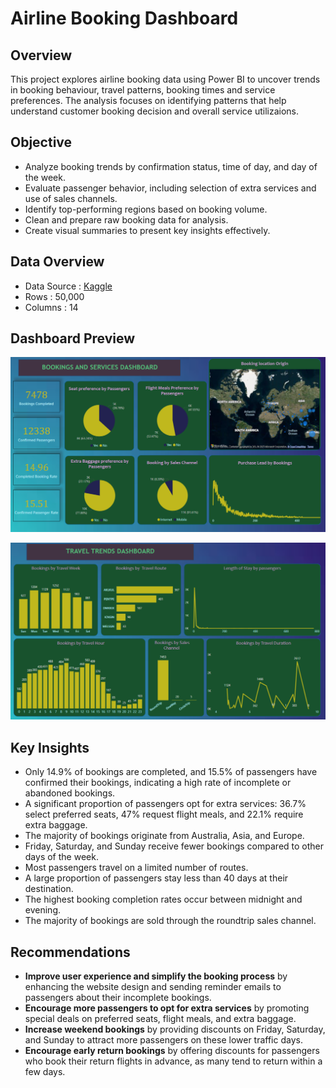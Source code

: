 # Airline Booking Dashboard

## Overview

This project explores airline booking data using Power BI to uncover trends in booking behaviour, travel patterns, booking times and service preferences. The analysis focuses on identifying patterns that help understand customer booking decision and overall service utilizaions.

## Objective

- Analyze booking trends by confirmation status, time of day, and day of the week.
- Evaluate passenger behavior, including selection of extra services and use of sales channels.
- Identify top-performing regions based on booking volume.
- Clean and prepare raw booking data for analysis.
- Create visual summaries to present key insights effectively.

## Data Overview

- Data Source : [Kaggle](https://www.kaggle.com/datasets/anandshaw2001/airlines-booking-csv)
- Rows : 50,000
- Columns : 14 

## Dashboard Preview

![Bookings and Services Dashboard](https://github.com/BalajiRamGanesh/Airline-Booking-Dashboard/blob/main/Bookings%20and%20Services%20Dashboard.png?raw=true)

![Travel Trends Dashboard](https://github.com/BalajiRamGanesh/Airline-Booking-Dashboard/blob/main/Travel%20Trends%20Dashboard.png?raw=true)

## Key Insights 

- Only 14.9% of bookings are completed, and 15.5% of passengers have confirmed their bookings, indicating a high rate of incomplete or abandoned bookings.
- A significant proportion of passengers opt for extra services: 36.7% select preferred seats, 47% request flight meals, and 22.1% require extra baggage.
- The majority of bookings originate from Australia, Asia, and Europe.
- Friday, Saturday, and Sunday receive fewer bookings compared to other days of the week.
- Most passengers travel on a limited number of routes.
- A large proportion of passengers stay less than 40 days at their destination.
- The highest booking completion rates occur between midnight and evening.
- The majority of bookings are sold through the roundtrip sales channel.

## Recommendations

- **Improve user experience and simplify the booking process** by enhancing the website design and sending reminder emails to passengers about their incomplete bookings. 
- **Encourage more passengers to opt for extra services** by promoting special deals on preferred seats, flight meals, and extra baggage.  
- **Increase weekend bookings** by providing discounts on Friday, Saturday, and Sunday to attract more passengers on these lower traffic days.  
- **Encourage early return bookings** by offering discounts for passengers who book their return flights in advance, as many tend to return within a few days.  


